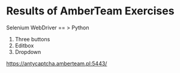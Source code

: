 # Results of AmberTeam Exercises 

Selenium WebDriver == > Python

1. Three buttons
2. Editbox
3. Dropdown

https://antycaptcha.amberteam.pl:5443/
